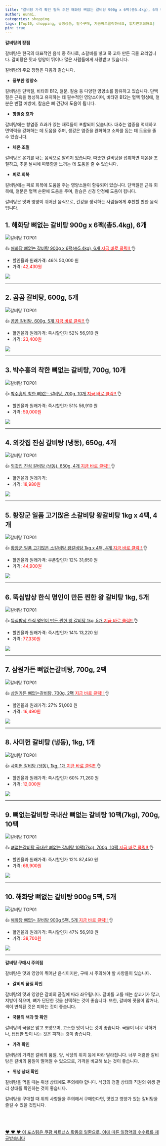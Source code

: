 ```yaml
---
title: "갈비탕 가격 확인 필독 추천 해화당 뼈없는 갈비탕 900g x 6팩(총5.4kg), 6개 비교 장점 구매가이드"
author: eunmi.
categories: shopping
tags: [Top10, shopping, 유행상품, 필수구매, 지금바로클릭하세요, 놓치면후회해요]
pin: true
---
```

**갈비탕의 장점**

갈비탕은 한국의 대표적인 음식 중 하나로, 소갈비를 넣고 푹 고아 만든 국물 요리입니다. 갈비탕은 맛과 영양이 뛰어나 많은 사람들에게 사랑받고 있습니다.

갈비탕의 주요 장점은 다음과 같습니다.

* **풍부한 영양소**

갈비탕은 단백질, 비타민 B12, 철분, 칼슘 등 다양한 영양소를 함유하고 있습니다. 단백질은 근육을 형성하고 유지하는 데 필수적인 영양소이며, 비타민 B12는 혈액 형성에, 철분은 빈혈 예방에, 칼슘은 뼈 건강에 도움이 됩니다.

* **항염증 효과**

갈비탕에는 항염증 효과가 있는 재료들이 포함되어 있습니다. 대추는 염증을 억제하고 면역력을 강화하는 데 도움을 주며, 생강은 염증을 완화하고 소화를 돕는 데 도움을 줄 수 있습니다.

* **체온 조절**

갈비탕은 온기를 내는 음식으로 알려져 있습니다. 따뜻한 갈비탕을 섭취하면 체온을 조절하고, 추운 날씨에 따뜻함을 느끼는 데 도움을 줄 수 있습니다.

* **피로 회복**

갈비탕에는 피로 회복에 도움을 주는 영양소들이 함유되어 있습니다. 단백질은 근육 회복에, 철분은 혈액 순환에 도움을 주며, 칼슘은 신경 안정에 도움이 됩니다.

갈비탕은 맛과 영양이 뛰어난 음식으로, 건강을 생각하는 사람들에게 추천할 만한 음식입니다.

   

## 1. 해화당 뼈없는 갈비탕 900g x 6팩(총5.4kg), 6개

![갈비탕 TOP01](https://thumbnail8.coupangcdn.com/thumbnails/remote/230x230ex/image/vendor_inventory/dfe6/70a89eccbbf91d8d3ec6edb4c8f2be2f226d6abb53bd8f3f2ad2998b3161.jpg)


👍 [해화당 뼈없는 갈비탕 900g x 6팩(총5.4kg), 6개 <font color=red> 지금 바로 클릭!! </font> ](https://link.coupang.com/re/AFFSDP?lptag=AF3617701&subid=GithubCoopas&pageKey=6855276102&traceid=V0-153&itemId=18444367658&vendorItemId=85585374782) 👌 


- 할인율과 원래가격: 46%  50,000   원
- 가격: <span style='color:red'>42,430원</span>

[![](/discount_price.png)](https://link.coupang.com/re/AFFSDP?lptag=AF3617701&subid=GithubCoopas&pageKey=6855276102&traceid=V0-153&itemId=18444367658&vendorItemId=85585374782)

---


   

## 2. 곰곰 갈비탕, 600g, 5개

![갈비탕 TOP01](https://thumbnail10.coupangcdn.com/thumbnails/remote/230x230ex/image/retail/images/65082830136764-0c29580d-210f-4ebb-ba0c-df0984aae4ef.jpg)


👍 [곰곰 갈비탕, 600g, 5개 <font color=red> 지금 바로 클릭!! </font> ](https://link.coupang.com/re/AFFSDP?lptag=AF3617701&subid=GithubCoopas&pageKey=187491448&traceid=V0-153&itemId=535867426&vendorItemId=5016395895) 👌 


- 할인율과 원래가격: 즉시할인가 52%  56,910   원
- 가격: <span style='color:red'>23,400원</span>

[![](/discount_price.png)](https://link.coupang.com/re/AFFSDP?lptag=AF3617701&subid=GithubCoopas&pageKey=187491448&traceid=V0-153&itemId=535867426&vendorItemId=5016395895)

---


   

## 3. 박수홍의 착한 뼈없는 갈비탕, 700g, 10개

![갈비탕 TOP01](https://thumbnail6.coupangcdn.com/thumbnails/remote/230x230ex/image/vendor_inventory/d0c4/abf2a0e66c0616a6e1c78bd16fbd6fd71b3515d991ce16c8d5857a8790d1.jpg)


👍 [박수홍의 착한 뼈없는 갈비탕, 700g, 10개 <font color=red> 지금 바로 클릭!! </font> ](https://link.coupang.com/re/AFFSDP?lptag=AF3617701&subid=GithubCoopas&pageKey=7271285966&traceid=V0-153&itemId=7914509801&vendorItemId=81283363784) 👌 


- 할인율과 원래가격: 즉시할인가 51%  56,910   원
- 가격: <span style='color:red'>59,000원</span>

[![](/discount_price.png)](https://link.coupang.com/re/AFFSDP?lptag=AF3617701&subid=GithubCoopas&pageKey=7271285966&traceid=V0-153&itemId=7914509801&vendorItemId=81283363784)

---


   

## 4. 외갓집 진심 갈비탕 (냉동), 650g, 4개

![갈비탕 TOP01](https://thumbnail6.coupangcdn.com/thumbnails/remote/230x230ex/image/retail/images/599099031042031-ae4fc402-818f-4b70-a5f7-fafa955a51ad.jpg)


👍 [외갓집 진심 갈비탕 (냉동), 650g, 4개 <font color=red> 지금 바로 클릭!! </font> ](https://link.coupang.com/re/AFFSDP?lptag=AF3617701&subid=GithubCoopas&pageKey=7353717225&traceid=V0-153&itemId=18929274600&vendorItemId=86056138398) 👌 


- 할인율과 원래가격: 
- 가격: <span style='color:red'>18,980원</span>

[![](/discount_price.png)](https://link.coupang.com/re/AFFSDP?lptag=AF3617701&subid=GithubCoopas&pageKey=7353717225&traceid=V0-153&itemId=18929274600&vendorItemId=86056138398)

---


   

## 5. 황장군 일품 고기많은 소갈비탕 왕갈비탕 1kg x 4팩, 4개

![갈비탕 TOP01](https://thumbnail10.coupangcdn.com/thumbnails/remote/230x230ex/image/vendor_inventory/79e4/2a9a1e740b6f19e5881d175dd07e94c98b1629b72b115a1d92fe85fc452b.jpg)


👍 [황장군 일품 고기많은 소갈비탕 왕갈비탕 1kg x 4팩, 4개 <font color=red> 지금 바로 클릭!! </font> ](https://link.coupang.com/re/AFFSDP?lptag=AF3617701&subid=GithubCoopas&pageKey=7188965402&traceid=V0-153&itemId=20465326288&vendorItemId=86254401668) 👌 


- 할인율과 원래가격: 쿠폰할인가 12%  31,650   원
- 가격: <span style='color:red'>44,900원</span>

[![](/discount_price.png)](https://link.coupang.com/re/AFFSDP?lptag=AF3617701&subid=GithubCoopas&pageKey=7188965402&traceid=V0-153&itemId=20465326288&vendorItemId=86254401668)

---


   

## 6. 뚝심밥상 한식 명인이 만든 찐한 왕 갈비탕 1kg, 5개

![갈비탕 TOP01](https://thumbnail10.coupangcdn.com/thumbnails/remote/230x230ex/image/vendor_inventory/4a48/1545241b4a17d3f8b1d5521686602630de9797479f90baea983d34b1122e.jpg)


👍 [뚝심밥상 한식 명인이 만든 찐한 왕 갈비탕 1kg, 5개 <font color=red> 지금 바로 클릭!! </font> ](https://link.coupang.com/re/AFFSDP?lptag=AF3617701&subid=GithubCoopas&pageKey=7387944002&traceid=V0-153&itemId=19095197708&vendorItemId=83076394238) 👌 


- 할인율과 원래가격: 즉시할인가 14%  13,220   원
- 가격: <span style='color:red'>77,330원</span>

[![](/discount_price.png)](https://link.coupang.com/re/AFFSDP?lptag=AF3617701&subid=GithubCoopas&pageKey=7387944002&traceid=V0-153&itemId=19095197708&vendorItemId=83076394238)

---


   

## 7. 삼원가든 뼈없는갈비탕, 700g, 2팩

![갈비탕 TOP01](https://thumbnail7.coupangcdn.com/thumbnails/remote/230x230ex/image/retail/images/5241629587516202-5429d123-55f3-4d86-96a9-3c54b51e04bc.jpg)


👍 [삼원가든 뼈없는갈비탕, 700g, 2팩 <font color=red> 지금 바로 클릭!! </font> ](https://link.coupang.com/re/AFFSDP?lptag=AF3617701&subid=GithubCoopas&pageKey=7659920511&traceid=V0-153&itemId=20404629501&vendorItemId=87486905227) 👌 


- 할인율과 원래가격: 27%  51,000   원
- 가격: <span style='color:red'>16,490원</span>

[![](/discount_price.png)](https://link.coupang.com/re/AFFSDP?lptag=AF3617701&subid=GithubCoopas&pageKey=7659920511&traceid=V0-153&itemId=20404629501&vendorItemId=87486905227)

---


   

## 8. 사미헌 갈비탕 (냉동), 1kg, 1개

![갈비탕 TOP01](https://thumbnail8.coupangcdn.com/thumbnails/remote/230x230ex/image/retail/images/2751565542864443-1c58e5f7-2610-4170-950f-de51e5265cc7.jpg)


👍 [사미헌 갈비탕 (냉동), 1kg, 1개 <font color=red> 지금 바로 클릭!! </font> ](https://link.coupang.com/re/AFFSDP?lptag=AF3617701&subid=GithubCoopas&pageKey=207594024&traceid=V0-153&itemId=614788815&vendorItemId=4613150957) 👌 


- 할인율과 원래가격: 즉시할인가 60%  71,260   원
- 가격: <span style='color:red'>12,000원</span>

[![](/discount_price.png)](https://link.coupang.com/re/AFFSDP?lptag=AF3617701&subid=GithubCoopas&pageKey=207594024&traceid=V0-153&itemId=614788815&vendorItemId=4613150957)

---


   

## 9. 뼈없는갈비탕 국내산 뼈없는 갈비탕 10팩(7kg), 700g, 10팩

![갈비탕 TOP01](https://thumbnail9.coupangcdn.com/thumbnails/remote/230x230ex/image/vendor_inventory/3d2e/a5718993eaa8a713c8de1d3fec416ea0665a1677cb52e1e157b413e21e96.jpg)


👍 [뼈없는갈비탕 국내산 뼈없는 갈비탕 10팩(7kg), 700g, 10팩 <font color=red> 지금 바로 클릭!! </font> ](https://link.coupang.com/re/AFFSDP?lptag=AF3617701&subid=GithubCoopas&pageKey=6573189674&traceid=V0-153&itemId=14762674130&vendorItemId=82429088327) 👌 


- 할인율과 원래가격: 즉시할인가 12%  87,450   원
- 가격: <span style='color:red'>69,900원</span>

[![](/discount_price.png)](https://link.coupang.com/re/AFFSDP?lptag=AF3617701&subid=GithubCoopas&pageKey=6573189674&traceid=V0-153&itemId=14762674130&vendorItemId=82429088327)

---


   

## 10. 해화당 뼈없는 갈비탕 900g 5팩, 5개

![갈비탕 TOP01](https://thumbnail6.coupangcdn.com/thumbnails/remote/230x230ex/image/vendor_inventory/ec89/ed3dd3700f023fb7e314be0aeb897325f55a29fcc4d94b6ad3766ae3aebd.jpg)


👍 [해화당 뼈없는 갈비탕 900g 5팩, 5개 <font color=red> 지금 바로 클릭!! </font> ](https://link.coupang.com/re/AFFSDP?lptag=AF3617701&subid=GithubCoopas&pageKey=6855276102&traceid=V0-153&itemId=14229769697&vendorItemId=87236327906) 👌 


- 할인율과 원래가격: 즉시할인가 47%  56,910   원
- 가격: <span style='color:red'>38,700원</span>

[![](/discount_price.png)](https://link.coupang.com/re/AFFSDP?lptag=AF3617701&subid=GithubCoopas&pageKey=6855276102&traceid=V0-153&itemId=14229769697&vendorItemId=87236327906)

---
**갈비탕 구매시 주의점**

갈비탕은 맛과 영양이 뛰어난 음식이지만, 구매 시 주의해야 할 사항들이 있습니다.

* **갈비의 품질 확인**

갈비탕의 맛과 영양은 갈비의 품질에 따라 좌우됩니다. 갈비를 고를 때는 살코기가 많고, 지방이 적으며, 뼈가 단단한 것을 선택하는 것이 좋습니다. 또한, 갈비에 핏물이 많거나, 색이 변색된 것은 피하는 것이 좋습니다.

* **국물의 색과 맛 확인**

갈비탕의 국물은 맑고 뽀얗으며, 고소한 맛이 나는 것이 좋습니다. 국물이 너무 탁하거나, 텁텁한 맛이 나는 것은 피하는 것이 좋습니다.

* **가격 확인**

갈비탕의 가격은 갈비의 품질, 양, 식당의 위치 등에 따라 달라집니다. 너무 저렴한 갈비탕은 갈비의 품질이 떨어질 수 있으므로, 가격을 비교해 보는 것이 좋습니다.

* **위생 상태 확인**

갈비탕을 먹을 때는 위생 상태에도 주의해야 합니다. 식당의 청결 상태와 직원의 위생 관리 상태를 확인하는 것이 좋습니다.

갈비탕을 구매할 때 위의 사항들을 주의해서 구매한다면, 맛있고 영양가 있는 갈비탕을 즐길 수 있을 것입니다.<br><br><br><br><br> [ ❤ ❤ ❤ 이 포스팅은 쿠팡 파트너스 활동의 일환으로, 이에 따른 일정액의 수수료를 제공받습니다](https://link.coupang.com/a/bcEFyh)